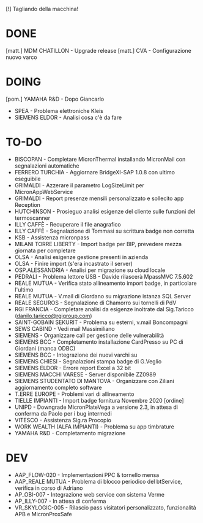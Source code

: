 [!] Tagliando della macchina!


# DONE
[matt.] MDM CHATILLON - Upgrade release <!-- stampare -->
[matt.] CVA - Configurazione nuovo varco <!-- stampare -->


# DOING
[pom.] YAMAHA R&D - Dopo Giancarlo
- SPEA - Problema elettroniche Kleis <!-- Lunedì -->
- SIEMENS ELDOR - Analisi cosa c'è da fare


# TO-DO
- BISCOPAN - Completare MicronThermal installando MicronMail con segnalazioni automatiche
- FERRERO TURCHIA - Aggiornare BridgeXI-SAP 1.0.8 con ultimo eseguibile
- GRIMALDI - Azzerare il parametro LogSizeLimit per MicronAppWebService 
- GRIMALDI - Report presenze mensili personalizzato e sollecito app Reception
- HUTCHINSON - Prosieguo analisi esigenze del cliente sulle funzioni del termoscanner
- ILLY CAFFÈ - Recuperare il file anagrafico
- ILLY CAFFÈ - Segnalazione di Tommasi su scrittura badge non corretta
- KSB - Assistenza micronpass
- MILANI TORRE LIBERTY - Import badge per BIP, prevedere mezza giornata per completare 
- OLSA - Analisi esigenze gestione presenti in azienda
- OLSA - Finire import (s'era incastrato il server)
- OSP.ALESSANDRIA - Analisi per migrazione su cloud locale
- PEDRALI - Problema lettore USB - Davide rilascerà MpassMVC 7.5.602
- REALE MUTUA - Verifica stato allineamento import badge, in particolare l'ultimo
- REALE MUTUA - V.mail di Giordano su migrazione istanza SQL Server
- REALE SEGUROS - Segnalazione di Chamorro sui tornelli di PdV
- RGI FRANCIA - Completare analisi da esigenze inoltrate dal Sig.Taricco (danilo.taricco@rgigroup.com)
- SAINT-GOBAIN SEKURIT - Problema su esterni, v.mail Boncompagni
- SEWS CABIND - Vedi mail Massimiliano
- SIEMENS - Organizzare call per gestione delle vulnerabilità
- SIEMENS BCC - Completamento installazione CardPresso su PC di Giordani (manca ODBC)
- SIEMENS BCC - Integrazione dei nuovi varchi su 
- SIEMENS CHIESI - Segnalazioni stampa badge di G.Veglio
- SIEMENS ELDOR - Errore report Excel a 32 bit
- SIEMENS MACCHI VARESE - Server disponibile ZZ0989
- SIEMENS STUDENTATO DI MANTOVA - Organizzare con Ziliani aggiornamento completo software
- T.ERRE EUROPE - Problemi vari di allineamento
- TIELLE IMPIANTI - Import badge fornitura Novembre 2020 [ordine]
- UNIPD - Downgrade MicronPlateVega a versione 2.3, in attesa di conferma da Paolo per i bug intermedi
- VITESCO - Assistenza Sig.ra Procopio
- WORK WEALTH (ALFA IMPIANTI) - Problema su app timbrature
- YAMAHA R&D - Completamento migrazione


# DEV
- AAP_FLOW-020 - Implementazioni PPC & tornello mensa
- AAP_REALE MUTUA - Problema di blocco periodico del btService, verifica in corso di Adriano
- AP_OBI-007 - Integrazione web service con sistema Verme
- AP_ILLY-007 - In attesa di conferma 
- VR_SKYLOGIC-005 - Rilascio pass visitatori personalizzato, funzionalità APB e MicronProxSafe

